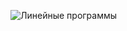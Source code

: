 ![Линейные программы](https://github.com/bakosa90/IntroductionToJava/tree/master/BasicsOfSoftwareCodeDevelopment/src/linearProgram/linear.jpg)
